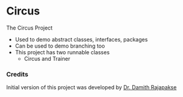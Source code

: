 # Circus
The Circus Project

- Used to demo abstract classes, interfaces, packages
- Can be used to demo branching too
- This project has two runnable classes
    - Circus and Trainer

### Credits

Initial version of this project was developed by [Dr. Damith Rajapakse](https://github.com/damithc)

